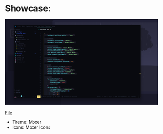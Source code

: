 # Showcase:

![Showcase](./assets/showcase.png)

[File](./settings.json)
- Theme: Moxer
- Icons: Moxer Icons
